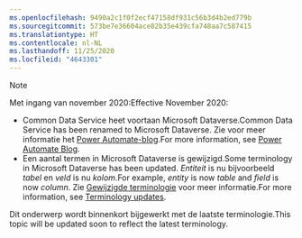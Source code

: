 ```yaml
---
ms.openlocfilehash: 9490a2c1f0f2ecf47158df931c56b3d4b2ed779b
ms.sourcegitcommit: 573be7e36604ace82b35e439cfa748aa7c587415
ms.translationtype: HT
ms.contentlocale: nl-NL
ms.lasthandoff: 11/25/2020
ms.locfileid: "4643301"
---
```

> [!NOTE]
> <span data-ttu-id="494fa-101">Met ingang van november 2020:</span><span class="sxs-lookup"><span data-stu-id="494fa-101">Effective November 2020:</span></span>
>
> - <span data-ttu-id="494fa-102">Common Data Service heet voortaan Microsoft Dataverse.</span><span class="sxs-lookup"><span data-stu-id="494fa-102">Common Data Service has been renamed to Microsoft Dataverse.</span></span> <span data-ttu-id="494fa-103">Zie voor meer informatie het [Power Automate-blog](https://aka.ms/PAuAppBlog).</span><span class="sxs-lookup"><span data-stu-id="494fa-103">For more information, see [Power Automate Blog](https://aka.ms/PAuAppBlog).</span></span>
> - <span data-ttu-id="494fa-104">Een aantal termen in Microsoft Dataverse is gewijzigd.</span><span class="sxs-lookup"><span data-stu-id="494fa-104">Some terminology in Microsoft Dataverse has been updated.</span></span> <span data-ttu-id="494fa-105">*Entiteit* is nu bijvoorbeeld *tabel* en *veld* is nu *kolom*.</span><span class="sxs-lookup"><span data-stu-id="494fa-105">For example, *entity* is now *table* and *field* is now *column*.</span></span> <span data-ttu-id="494fa-106">Zie [Gewijzigde terminologie](https://go.microsoft.com/fwlink/?linkid=2147247) voor meer informatie.</span><span class="sxs-lookup"><span data-stu-id="494fa-106">For more information, see [Terminology updates](https://go.microsoft.com/fwlink/?linkid=2147247).</span></span>
>
> <span data-ttu-id="494fa-107">Dit onderwerp wordt binnenkort bijgewerkt met de laatste terminologie.</span><span class="sxs-lookup"><span data-stu-id="494fa-107">This topic will be updated soon to reflect the latest terminology.</span></span>
